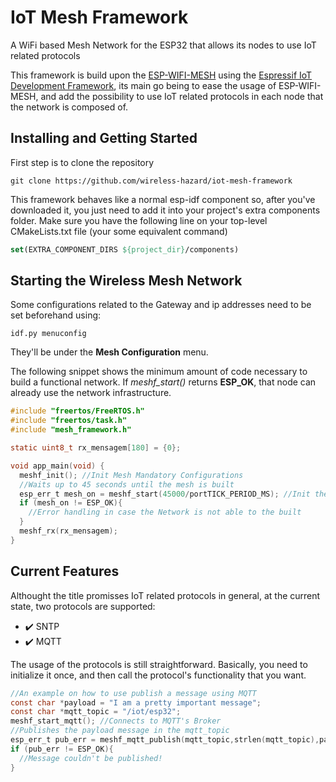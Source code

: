 # IoT Mesh Framework
A WiFi based Mesh Network for the ESP32 that allows its nodes to use IoT related protocols

This framework is build upon the [ESP-WIFI-MESH](https://www.espressif.com/en/products/sdks/esp-wifi-mesh/overview) using the [Espressif IoT Development Framework](https://docs.espressif.com/projects/esp-idf/en/latest/esp32/), its main go being to ease the usage of ESP-WIFI-MESH, and add the possibility to use IoT related protocols in each node that the network is composed of.

## Installing and Getting Started

First step is to clone the repository

```shell
git clone https://github.com/wireless-hazard/iot-mesh-framework
```

This framework behaves like a normal esp-idf component so, after you've downloaded it, you just need to add it into your project's extra components folder.
Make sure you have the following line on your top-level CMakeLists.txt file (your some equivalent command)

```cmake
set(EXTRA_COMPONENT_DIRS ${project_dir}/components)
```

## Starting the Wireless Mesh Network

Some configurations related to the Gateway and ip addresses need to be set beforehand using:

```shell
idf.py menuconfig
```

They'll be under the **Mesh Configuration** menu.



The following snippet shows the minimum amount of code necessary to build a functional network. If _meshf_start()_ returns **ESP_OK**, that node can already use the network infrastructure.

```c
#include "freertos/FreeRTOS.h"
#include "freertos/task.h"
#include "mesh_framework.h"

static uint8_t rx_mensagem[180] = {0};

void app_main(void) {
  meshf_init(); //Init Mesh Mandatory Configurations
  //Waits up to 45 seconds until the mesh is built
  esp_err_t mesh_on = meshf_start(45000/portTICK_PERIOD_MS); //Init the Mesh Network itself 
  if (mesh_on != ESP_OK){
    //Error handling in case the Network is not able to the built
  }
  meshf_rx(rx_mensagem);
}
```

## Current Features

Althought the title promisses IoT related protocols in general, at the current state, two protocols are supported:

- :heavy_check_mark: SNTP 
- :heavy_check_mark: MQTT

The usage of the protocols is still straightforward. Basically, you need to initialize it once, and then call the protocol's functionality that you want.

```c
//An example on how to use publish a message using MQTT
const char *payload = "I am a pretty important message";
const char *mqtt_topic = "/iot/esp32";
meshf_start_mqtt(); //Connects to MQTT's Broker
//Publishes the payload message in the mqtt_topic
esp_err_t pub_err = meshf_mqtt_publish(mqtt_topic,strlen(mqtt_topic),payload,strlen(payload));
if (pub_err != ESP_OK){
  //Message couldn't be published!
}
```

